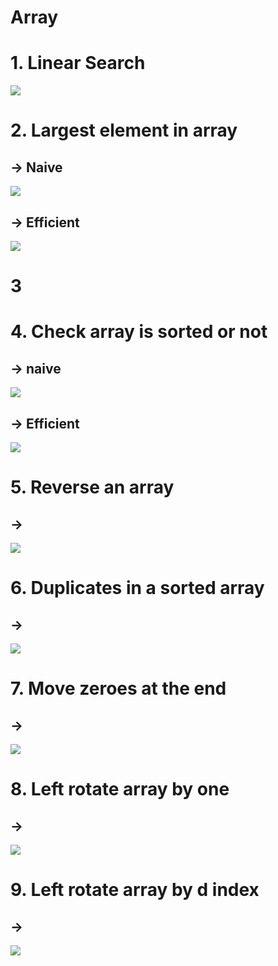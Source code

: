 # Array

# 1. Linear Search
<img src="img/1.png">

# 2. Largest element in array
## -> Naive
<img src="img/2.1.png">

## -> Efficient
<img src="img/2.2.png">

# 3

# 4. Check array is sorted or not
## -> naive
<img src="img/4.png">

## -> Efficient
<img src="img/5.png">

# 5. Reverse an array
## ->
<img src="img/6.png">


# 6. Duplicates in a sorted array
## ->
<img src="img/7.png">

# 7. Move zeroes at the end
##  ->
<img src="img/7_1.png">

# 8. Left rotate array by one
##  ->
<img src="img/8.png">

# 9. Left rotate array by d index
##  ->
<img src="img/9.png">